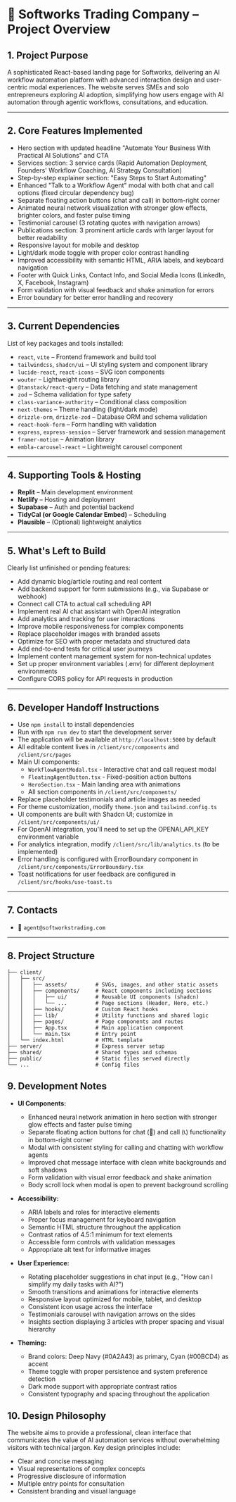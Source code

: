 # 🧾 Softworks Trading Company – Project Overview

## 1. Project Purpose  
A sophisticated React-based landing page for Softworks, delivering an AI workflow automation platform with advanced interaction design and user-centric modal experiences. The website serves SMEs and solo entrepreneurs exploring AI adoption, simplifying how users engage with AI automation through agentic workflows, consultations, and education.

---

## 2. Core Features Implemented  
- Hero section with updated headline "Automate Your Business With Practical AI Solutions" and CTA
- Services section: 3 service cards (Rapid Automation Deployment, Founders' Workflow Coaching, AI Strategy Consultation)
- Step-by-step explainer section: "Easy Steps to Start Automating"
- Enhanced "Talk to a Workflow Agent" modal with both chat and call options (fixed circular dependency bug)
- Separate floating action buttons (chat and call) in bottom-right corner
- Animated neural network visualization with stronger glow effects, brighter colors, and faster pulse timing
- Testimonial carousel (3 rotating quotes with navigation arrows)
- Publications section: 3 prominent article cards with larger layout for better readability
- Responsive layout for mobile and desktop
- Light/dark mode toggle with proper color contrast handling
- Improved accessibility with semantic HTML, ARIA labels, and keyboard navigation
- Footer with Quick Links, Contact Info, and Social Media Icons (LinkedIn, X, Facebook, Instagram)
- Form validation with visual feedback and shake animation for errors
- Error boundary for better error handling and recovery

---

## 3. Current Dependencies  
List of key packages and tools installed:

- `react`, `vite` – Frontend framework and build tool
- `tailwindcss`, `shadcn/ui` – UI styling system and component library
- `lucide-react`, `react-icons` – SVG icon components
- `wouter` – Lightweight routing library
- `@tanstack/react-query` – Data fetching and state management
- `zod` – Schema validation for type safety
- `class-variance-authority` – Conditional class composition
- `next-themes` – Theme handling (light/dark mode)
- `drizzle-orm`, `drizzle-zod` – Database ORM and schema validation
- `react-hook-form` – Form handling with validation
- `express`, `express-session` – Server framework and session management
- `framer-motion` – Animation library
- `embla-carousel-react` – Lightweight carousel component

---

## 4. Supporting Tools & Hosting  
- **Replit** – Main development environment  
- **Netlify** – Hosting and deployment  
- **Supabase** – Auth and potential backend  
- **TidyCal (or Google Calendar Embed)** – Scheduling  
- **Plausible** – (Optional) lightweight analytics  

---

## 5. What's Left to Build  
Clearly list unfinished or pending features:

- Add dynamic blog/article routing and real content
- Add backend support for form submissions (e.g., via Supabase or webhook)
- Connect call CTA to actual call scheduling API
- Implement real AI chat assistant with OpenAI integration 
- Add analytics and tracking for user interactions
- Improve mobile responsiveness for complex components
- Replace placeholder images with branded assets
- Optimize for SEO with proper metadata and structured data
- Add end-to-end tests for critical user journeys
- Implement content management system for non-technical updates
- Set up proper environment variables (.env) for different deployment environments
- Configure CORS policy for API requests in production

---

## 6. Developer Handoff Instructions  
- Use `npm install` to install dependencies  
- Run with `npm run dev` to start the development server
- The application will be available at `http://localhost:5000` by default
- All editable content lives in `/client/src/components` and `/client/src/pages`
- Main UI components:
  - `WorkflowAgentModal.tsx` - Interactive chat and call request modal
  - `FloatingAgentButton.tsx` - Fixed-position action buttons
  - `HeroSection.tsx` - Main landing area with animations
  - All section components in `/client/src/components/`
- Replace placeholder testimonials and article images as needed
- For theme customization, modify `theme.json` and `tailwind.config.ts`
- UI components are built with Shadcn UI; customize in `/client/src/components/ui/`
- For OpenAI integration, you'll need to set up the OPENAI_API_KEY environment variable
- For analytics integration, modify `/client/src/lib/analytics.ts` (to be implemented)
- Error handling is configured with ErrorBoundary component in `/client/src/components/ErrorBoundary.tsx`
- Toast notifications for user feedback are configured in `/client/src/hooks/use-toast.ts`

---

## 7. Contacts  
- 📧 `agent@softworkstrading.com`  

---

## 8. Project Structure

```
├── client/
│   ├── src/
│   │   ├── assets/         # SVGs, images, and other static assets
│   │   ├── components/     # React components including sections
│   │   │   ├── ui/         # Reusable UI components (shadcn)
│   │   │   └── ...         # Page sections (Header, Hero, etc.)
│   │   ├── hooks/          # Custom React hooks
│   │   ├── lib/            # Utility functions and shared logic
│   │   ├── pages/          # Page components and routes
│   │   ├── App.tsx         # Main application component
│   │   └── main.tsx        # Entry point
│   └── index.html          # HTML template
├── server/                 # Express server setup
├── shared/                 # Shared types and schemas
├── public/                 # Static files served directly
└── ...                     # Config files
```

## 9. Development Notes

- **UI Components:**
  - Enhanced neural network animation in hero section with stronger glow effects and faster pulse timing
  - Separate floating action buttons for chat (💬) and call (📞) functionality in bottom-right corner
  - Modal with consistent styling for calling and chatting with workflow agents
  - Improved chat message interface with clean white backgrounds and soft shadows
  - Form validation with visual error feedback and shake animation
  - Body scroll lock when modal is open to prevent background scrolling

- **Accessibility:**
  - ARIA labels and roles for interactive elements
  - Proper focus management for keyboard navigation
  - Semantic HTML structure throughout the application
  - Contrast ratios of 4.5:1 minimum for text elements
  - Accessible form controls with validation messages
  - Appropriate alt text for informative images

- **User Experience:**
  - Rotating placeholder suggestions in chat input (e.g., "How can I simplify my daily tasks with AI?")
  - Smooth transitions and animations for interactive elements
  - Responsive layout optimized for mobile, tablet, and desktop
  - Consistent icon usage across the interface
  - Testimonials carousel with navigation arrows on the sides
  - Insights section displaying 3 articles with proper spacing and visual hierarchy

- **Theming:**
  - Brand colors: Deep Navy (#0A2A43) as primary, Cyan (#00BCD4) as accent
  - Theme toggle with proper persistence and system preference detection
  - Dark mode support with appropriate contrast ratios
  - Consistent typography and spacing throughout the application

## 10. Design Philosophy

The website aims to provide a professional, clean interface that communicates the value of AI automation services without overwhelming visitors with technical jargon. Key design principles include:

- Clear and concise messaging
- Visual representations of complex concepts
- Progressive disclosure of information
- Multiple entry points for consultation
- Consistent branding and visual language
